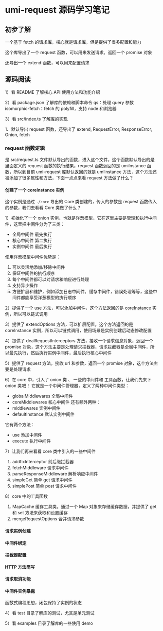 # umi-request 源码学习笔记

## 初步了解

一个基于 fetch 的请求库，核心就是请求库，但是提供了很多配置和能力

这个库导出了一个 request 函数，可以用来发送请求，返回一个 promise 对象

还导出一个 extend 函数，可以用来配置请求

## 源码阅读

1）看 README 了解核心 API 使用方法和功能介绍

2）看 package.json 了解库的依赖和脚本命令
qs：处理 query 参数
isomorphic-fetch：fetch 的 polyfill，支持 node 和浏览器

3）看 src/index.ts 了解库的实现

1、默认导出 request 函数，还导出了 extend, RequestError, ResponseError, Onion, fetch

### request 函数逻辑

是 src/request.ts 文件默认导出的函数，进入这个文件，这个函数默认导出的是里面定义的 request 函数的执行结果，request 函数返回的是 umiInstance 函数，所以到目前 umi-request 库默认返回的就是 umiInstance 方法，这个方法还被添加了很多属性和方法，下面一点点来看 request 方法做了什么？

#### 创建了一个 coreInstance 实例

这个实例是通过 `./core` 导出的 Core 类创建的，传入的参数是 request 函数传入的参数，我们去看看 Core 类做了什么？

1）初始化了一个 onion 实例，也就是洋葱模型，它在这里主要是管理和执行中间件，这里把中间件分为了三类：

- 全局中间件 最先执行
- 核心中间件 第二执行
- 实例中间件 最后执行

使用洋葱模型中间件优势是：

1. 可以灵活地添加/移除中间件
2. 保证中间件的执行顺序
3. 每个中间件都可以对请求和响应进行处理
4. 支持异步操作
5. 方便扩展和维护，例如添加日志中间件，缓存中间件，错误处理等等，这些中间件都能享受洋葱模型的执行顺序

2）提供了一个 use 方法，可以添加中间件，这个方法返回的是 coreInstance 实例，所以可以链式调用

3）提供了 extendOptions 方法，可以扩展配置，这个方法返回的是 coreInstance 实例，所以可以链式调用，使用场景是实例创建后动态修改配置

4）提供了 dealRequestInterceptors 方法，接收一个请求信息对象，返回一个 promise 对象，这个方法主要是处理请求拦截器，请求拦截器是全局中间件，所以最先执行，然后执行实例中间件，最后执行核心中间件

5）提供了 request 方法，接收 url 和参数，返回一个 promise 对象，这个方法主要是处理请求

6）在 core 中，引入了 onion 类 、 一些的中间件和 工具函数，让我们先来下 onion 类吧！
它就是一个中间件管理器，定义了两种中间件类型：

- globalMiddlewares 全局中间件
- coreMiddlewares 核心中间件
  还有额外两种：
- middlewares 实例中间件
- defaultInstance 默认实例中间件

它有两个方法：

- use 添加中间件
- execute 执行中间件

7）让我们再来看看 core 类中引入的一些中间件

1. addfixInterceptor 前后缀拦截器
2. fetchMiddleware 请求中间件
3. parseResponseMiddleware 解析响应中间件
4. simpleGet 简单 get 请求中间件
5. simplePost 简单 post 请求中间件

8）core 中的工具函数

1. MapCache 缓存工具类。通过一个 Map 对象来存储缓存数据，并提供了 get 和 set 方法来获取和设置缓存
2. mergeRequestOptions 合并请求参数

#### 请求实例创建

#### 中间件绑定

#### 拦截器配置

#### HTTP 方法简写

#### 请求取消功能

#### 中间件实例暴露

函数式编程思想，闭包保持了实例的状态

4）看 test 目录了解库的测试，尤其是单元测试

5）看 examples 目录了解库的一些使用 demo
